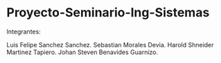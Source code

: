 # Proyecto-Seminario-Ing-Sistemas
Integrantes: 

Luis Felipe Sanchez Sanchez.
Sebastian Morales Devia.
Harold Shneider Martinez Tapiero.
Johan Steven Benavides Guarnizo.
